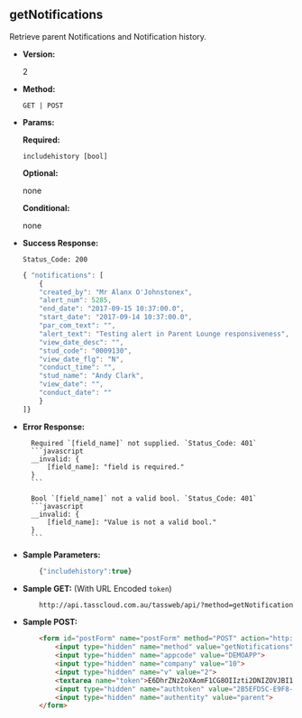 **getNotifications**
----
Retrieve parent Notifications and Notification history.

* **Version:**

	2

* **Method:**

	`GET | POST`
	
*  **Params:**

	**Required:**
 
	`includehistory [bool]`

	**Optional:**
 
	none

	**Conditional:**

	none

* **Success Response:**
		
	`Status_Code: 200`
	```javascript
	{ "notifications": [
		{
		"created_by": "Mr Alanx O'Johnstonex",
		"alert_num": 5285,
		"end_date": "2017-09-15 10:37:00.0",
		"start_date": "2017-09-14 10:37:00.0",
		"par_com_text": "",
		"alert_text": "Testing alert in Parent Lounge responsiveness",
		"view_date_desc": "",
		"stud_code": "0009130",
		"view_date_flg": "N",
		"conduct_time": "",
		"stud_name": "Andy Clark",
		"view_date": "",
  		"conduct_date": ""
    	}
    ]}
	```
 

* **Error Response:**

		Required `[field_name]` not supplied. `Status_Code: 401`
		```javascript
		__invalid: {
			[field_name]: "field is required."
		}
		```
		
		Bool `[field_name]` not a valid bool. `Status_Code: 401`
		```javascript
		__invalid: {
			[field_name]: "Value is not a valid bool."
		}
		```
		
* **Sample Parameters:**

	```javascript
		{"includehistory":true}
	```

* **Sample GET:** (With URL Encoded `token`)

	```HTML
		http://api.tasscloud.com.au/tassweb/api/?method=getNotifications&appcode=DEMOAPP&company=10&v=2&token=E6DhrZNz2oXAomF1CG8OIIzti2DNIZOVJBI1%2FKyH5bEKcgZy6UGNbjnvJAK4cYI7DJDUXQ7YreSFKTCwsJGp%2Bg%3D%3D&authtoken=2B5EFD5C-E9F8-EF28-94FA66492E10A1C9&authentity=parent
	```
	
* **Sample POST:**

	```HTML
		<form id="postForm" name="postForm" method="POST" action="http://api.tasscloud.com.au/tassweb/api/">
			<input type="hidden" name="method" value="getNotifications">
			<input type="hidden" name="appcode" value="DEMOAPP">
			<input type="hidden" name="company" value="10">
			<input type="hidden" name="v" value="2">
			<textarea name="token">E6DhrZNz2oXAomF1CG8OIIzti2DNIZOVJBI1/KyH5bEKcgZy6UGNbjnvJAK4cYI7DJDUXQ7YreSFKTCwsJGp+g==</textarea>
			<input type="hidden" name="authtoken" value="2B5EFD5C-E9F8-EF28-94FA66492E10A1C9">
			<input type="hidden" name="authentity" value="parent">
		</form>
	```
